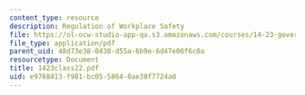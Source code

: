 ```yaml
---
content_type: resource
description: Regulation of Workplace Safety
file: https://ol-ocw-studio-app-qa.s3.amazonaws.com/courses/14-23-government-regulation-of-industry-spring-2003/e9768413f981bc0558640ae30f7724ad_1423class22.pdf
file_type: application/pdf
parent_uid: 48d73e38-0438-d55a-6b9e-6d47e06f6c0a
resourcetype: Document
title: 1423class22.pdf
uid: e9768413-f981-bc05-5864-0ae30f7724ad
---
```

